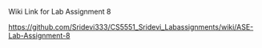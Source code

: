 Wiki Link for Lab Assignment 8

https://github.com/Sridevi333/CS5551_Sridevi_Labassignments/wiki/ASE-Lab-Assignment-8

